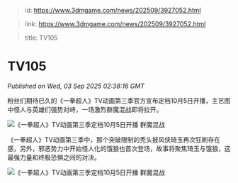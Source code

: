 > id: https://www.3dmgame.com/news/202509/3927052.html

> link: https://www.3dmgame.com/news/202509/3927052.html

> title: TV105

# TV105
_Published on Wed, 03 Sep 2025 02:38:16 GMT_

粉丝们期待已久的《一拳超人》TV动画第三季官方宣布定档10月5日开播，主艺图中怪人与英雄们强势对峙，一场激烈群魔混战即将拉开。

![《一拳超人》TV动画第三季定档10月5日开播 群魔混战](https://img.3dmgame.com/uploads/images/news/20250903/1756867068_893527.png)

《一拳超人》TV动画第三季中，那个突破限制的秃头披风侠琦玉再次狂刷存在感，另外，邪恶势力中开始怪人化的饿狼也首次登场，故事将聚焦琦玉与饿狼，这最强力量和终极恐惧之间的对决。

![《一拳超人》TV动画第三季定档10月5日开播 群魔混战](https://img.3dmgame.com/uploads/images/news/20250903/1756867079_371382.png)
